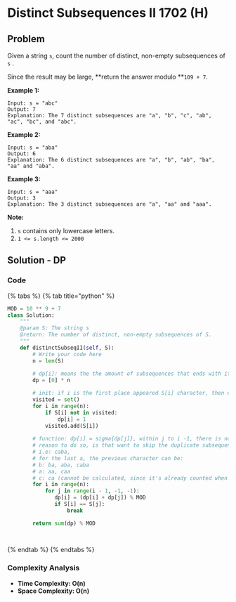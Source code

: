 # Distinct Subsequences II 1702 (H)

## Problem

Given a string `s`, count the number of distinct, non-empty subsequences of `s` .

Since the result may be large, **return the answer modulo **`109 + 7`.

**Example 1:**

```
Input: s = "abc"
Output: 7
Explanation: The 7 distinct subsequences are "a", "b", "c", "ab", "ac", "bc", and "abc".
```

**Example 2:**

```
Input: s = "aba"
Output: 6
Explanation: The 6 distinct subsequences are "a", "b", "ab", "ba", "aa" and "aba".
```

**Example 3:**

```
Input: s = "aaa"
Output: 3
Explanation: The 3 distinct subsequences are "a", "aa" and "aaa".
```

**Note:**

1. `s` contains only lowercase letters.
2. `1 <= s.length <= 2000`

## Solution - DP

### Code

{% tabs %}
{% tab title="python" %}
```python
MOD = 10 ** 9 + 7
class Solution:
    """
    @param S: The string s
    @return: The number of distinct, non-empty subsequences of S.
    """
    def distinctSubseqII(self, S):
        # Write your code here
        n = len(S)
        
        # dp[i]: means the the amount of subsequences that ends with ith character 
        dp = [0] * n

        # init: if i is the first place appeared S[i] character, then dp[i] = 1
        visited = set()
        for i in range(n):
            if S[i] not in visited:
                dp[i] = 1
            visited.add(S[i])
        
        # function: dp[i] = sigma{dp[j]}, within j to i -1, there is no S[i]
        # reason to do so, is that want to skip the duplicate subsequence
        # i.e: caba, 
        # for the last a, the previous character can be:
        # b: ba, aba, caba
        # a: aa, caa
        # c: ca (cannot be calculated, since it's already counted when processing the second a: a, ca) 
        for i in range(n):
            for j in range(i - 1, -1, -1):
               dp[i] = (dp[i] + dp[j]) % MOD
               if S[i] == S[j]:
                   break

        return sum(dp) % MOD 
        
        
```
{% endtab %}
{% endtabs %}

### Complexity Analysis

* **Time Complexity: O(n)**
* **Space Complexity: O(n)**
